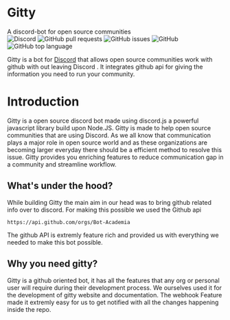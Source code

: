 # Gitty
A discord-bot for open source communities
<br>
![Discord](https://img.shields.io/discord/722698945800831030?color=Discord&label=Discord&logo=Discord&logoColor=Discord&style=for-the-badge) ![GitHub pull requests](https://img.shields.io/github/issues-pr/bot-academia/gitty?style=for-the-badge) ![GitHub issues](https://img.shields.io/github/issues/bot-academia/gitty?color=red&style=for-the-badge) ![GitHub](https://img.shields.io/github/license/bot-academia/gitty?color=yellow&style=for-the-badge) ![GitHub top language](https://img.shields.io/github/languages/top/bot-academia/gitty?style=for-the-badge)

Gitty is a bot for [Discord](https://discord.com) that allows open source communities work with github with out leaving Discord . It integrates github api for giving the information you need to run your community.


# Introduction

Gitty is a open source discord bot made using discord.js a powerful javascript library build upon Node.JS. Gitty is made to help open source communities that are using Discord. As we all know that communication plays a major role in open source world and as these organizations are becoming larger everyday there should be a efficient method to resolve this issue. Gitty provides you enriching features to reduce communication gap in a community and streamline workflow.

## What's under the hood?

While building Gitty the main aim in our head was to bring github related info over to discord. For making this possible we used the Github api

```
https://api.github.com/orgs/Bot-Academia
```

The github API is extremly feature rich and provided us with everything we needed to make this bot possible.

## Why you need gitty?

Gitty is a github oriented bot, it has all the features that any org or personal user will require during their development process. We ourselves used it for the development of gitty website and documentation. The webhook Feature made it extremly easy for us to get notified with all the changes happening inside the repo.



